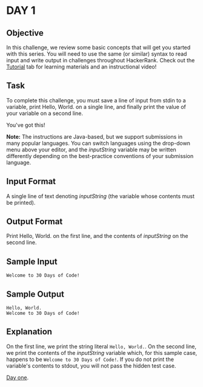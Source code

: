 # DAY 1

## Objective
In this challenge, we review some basic concepts that will get you started with this series. You will need to use the
same (or similar) syntax to read input and write output in challenges throughout HackerRank. Check out the 
[Tutorial](https://www.hackerrank.com/challenges/30-hello-world/tutorial) tab for learning materials and an 
instructional video!

## Task
To complete this challenge, you must save a line of input from stdin to a variable, print Hello, World. on a single 
line, and finally print the value of your variable on a second line.

You've got this!

**Note:** The instructions are Java-based, but we support submissions in many popular languages. You can switch 
languages using the drop-down menu above your editor, and the _inputString_ variable may be written differently 
depending on the best-practice conventions of your submission language.

## Input Format


A single line of text denoting _inputString_ (the variable whose contents must be printed).


## Output Format

Print Hello, World. on the first line, and the contents of _inputString_ on the second line.


## Sample Input
```
Welcome to 30 Days of Code!
```
## Sample Output
```
Hello, World. 
Welcome to 30 Days of Code!
```
## Explanation

On the first line, we print the string literal ```Hello, World.```. On the second line, we print the contents of the
_inputString_ variable which, for this sample case, happens to be ```Welcome to 30 Days of Code!```. If you do not print
the variable's contents to stdout, you will not pass the hidden test case.

[Day one](https://www.hackerrank.com/challenges/30-hello-world/problem?isFullScreen=true).
